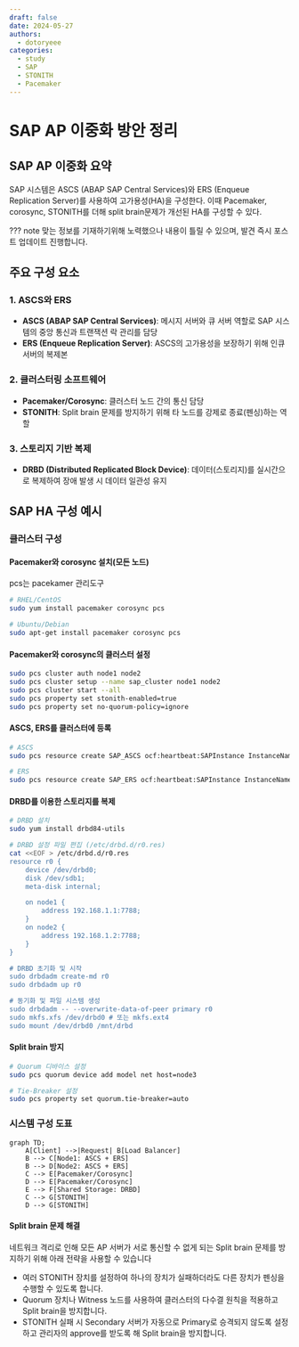 ```yaml
---
draft: false
date: 2024-05-27
authors:
  - dotoryeee
categories:
  - study
  - SAP
  - STONITH
  - Pacemaker
---
```

# SAP AP 이중화 방안 정리

## SAP AP 이중화 요약

SAP 시스템은 ASCS (ABAP SAP Central Services)와 ERS (Enqueue Replication Server)를 사용하여 고가용성(HA)을 구성한다. 이때 Pacemaker, corosync, STONITH를 더해 split brain문제가 개선된 HA를 구성할 수 있다.
<!-- more -->

??? note
    맞는 정보를 기재하기위해 노력했으나 내용이 틀릴 수 있으며, 발견 즉시 포스트 업데이트 진행합니다.
## 주요 구성 요소

### 1. ASCS와 ERS
- **ASCS (ABAP SAP Central Services)**: 메시지 서버와 큐 서버 역할로 SAP 시스템의 중앙 통신과 트랜잭션 락 관리를 담당
- **ERS (Enqueue Replication Server)**: ASCS의 고가용성을 보장하기 위해 인큐 서버의 복제본

### 2. 클러스터링 소프트웨어
- **Pacemaker/Corosync**: 클러스터 노드 간의 통신 담당
- **STONITH**: Split brain 문제를 방지하기 위해 타 노드를 강제로 종료(펜싱)하는 역할

### 3. 스토리지 기반 복제
- **DRBD (Distributed Replicated Block Device)**: 데이터(스토리지)를 실시간으로 복제하여 장애 발생 시 데이터 일관성 유지

## SAP HA 구성 예시

### 클러스터 구성

#### Pacemaker와 corosync 설치(모든 노드)
pcs는 pacekamer 관리도구

```sh
# RHEL/CentOS
sudo yum install pacemaker corosync pcs

# Ubuntu/Debian
sudo apt-get install pacemaker corosync pcs
```

#### Pacemaker와 corosync의 클러스터 설정
```sh 
sudo pcs cluster auth node1 node2
sudo pcs cluster setup --name sap_cluster node1 node2
sudo pcs cluster start --all
sudo pcs property set stonith-enabled=true
sudo pcs property set no-quorum-policy=ignore
```

#### ASCS, ERS를 클러스터에 등록
```sh
# ASCS 
sudo pcs resource create SAP_ASCS ocf:heartbeat:SAPInstance InstanceName=ASCS_00 SAPInstanceType=ASCS

# ERS 
sudo pcs resource create SAP_ERS ocf:heartbeat:SAPInstance InstanceName=ERS_01 SAPInstanceType=ERS
```
#### DRBD를 이용한 스토리지를 복제
```sh
# DRBD 설치
sudo yum install drbd84-utils

# DRBD 설정 파일 편집 (/etc/drbd.d/r0.res)
cat <<EOF > /etc/drbd.d/r0.res
resource r0 {
    device /dev/drbd0;
    disk /dev/sdb1;
    meta-disk internal;

    on node1 {
        address 192.168.1.1:7788;
    }
    on node2 {
        address 192.168.1.2:7788;
    }
}

# DRBD 초기화 및 시작
sudo drbdadm create-md r0
sudo drbdadm up r0

# 동기화 및 파일 시스템 생성
sudo drbdadm -- --overwrite-data-of-peer primary r0
sudo mkfs.xfs /dev/drbd0 # 또는 mkfs.ext4
sudo mount /dev/drbd0 /mnt/drbd
```

#### Split brain 방지
```sh
# Quorum 디바이스 설정
sudo pcs quorum device add model net host=node3

# Tie-Breaker 설정
sudo pcs property set quorum.tie-breaker=auto
```

### 시스템 구성 도표
```mermaid
graph TD;
    A[Client] -->|Request| B[Load Balancer]
    B --> C[Node1: ASCS + ERS]
    B --> D[Node2: ASCS + ERS]
    C --> E[Pacemaker/Corosync]
    D --> E[Pacemaker/Corosync]
    E --> F[Shared Storage: DRBD]
    C --> G[STONITH]
    D --> G[STONITH]
```

#### Split brain 문제 해결
네트워크 격리로 인해 모든 AP 서버가 서로 통신할 수 없게 되는 Split brain 문제를 방지하기 위해 아래 전략을 사용할 수 있습니다

- 여러 STONITH 장치를 설정하여 하나의 장치가 실패하더라도 다른 장치가 펜싱을 수행할 수 있도록 합니다.
- Quorum 장치나 Witness 노드를 사용하여 클러스터의 다수결 원칙을 적용하고 Split brain을 방지합니다.
- STONITH 실패 시 Secondary 서버가 자동으로 Primary로 승격되지 않도록 설정하고 관리자의 approve를 받도록 해 Split brain을 방지합니다.
